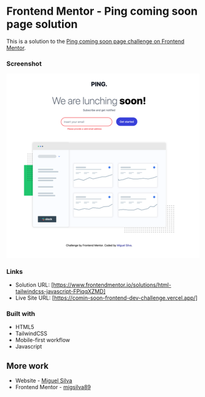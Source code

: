 # Frontend Mentor - Ping coming soon page solution

This is a solution to the [Ping coming soon page challenge on Frontend Mentor](https://www.frontendmentor.io/challenges/ping-single-column-coming-soon-page-5cadd051fec04111f7b848da). 

### Screenshot

![](./images/screen.png)

### Links

- Solution URL: [https://www.frontendmentor.io/solutions/html-tailwindcss-javascript-FPiqqXZMD]
- Live Site URL: [https://comin-soon-frontend-dev-challenge.vercel.app/]


### Built with

- HTML5
- TailwindCSS
- Mobile-first workflow
- Javascript


## More work

- Website - [Miguel Silva](https://code-camp-responsive-wd.vercel.app/)
- Frontend Mentor - [migsilva89](https://www.frontendmentor.io/profile/migsilva89)


